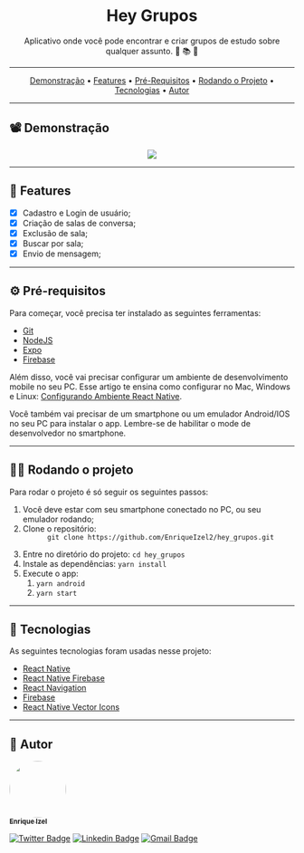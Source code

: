 <h1 align="center">Hey Grupos</h1>

<p align="center">
Aplicativo onde você pode encontrar e criar grupos de estudo sobre qualquer assunto. 📖 📚 📱
</p>

---

 <p align="center">
  <a href="#demonstracao">Demonstração</a> •
  <a href="#features">Features</a> •
  <a href="#pre-requisitos">Pré-Requisitos</a> •
  <a href="#rodando-projeto">Rodando o Projeto</a> •
  <a href="#tecnologias">Tecnologias</a> •
  <a href="#autor">Autor</a>
</p>

---

<h2 id="demonstracao">📽️ Demonstração</h2>

<p align="center">
  <img src="https://media2.giphy.com/media/g9AvNTuWRd14Ix1stc/giphy.gif" />
</p>

---

<h2 id="features">🚀 Features</h2>

- [x] Cadastro e Login de usuário;
- [x] Criação de salas de conversa;
- [x] Exclusão de sala;
- [x] Buscar por sala;
- [x] Envio de mensagem;

---

<h2 id="pre-requisitos">⚙️ Pré-requisitos</h2>
Para começar, você precisa ter instalado as seguintes ferramentas:

<ul>
  <li><a href="https://git-scm.com">Git</a></li>
  <li><a href="https://nodejs.org/en/">NodeJS</a>
  </li>
  <li><a href="https://expo.io/">Expo</a></li>
  <li><a href="https://firebase.google.com/">Firebase</a></li>
</ul>

Além disso, você vai precisar configurar um ambiente de desenvolvimento mobile no seu PC.
Esse artigo te ensina como configurar no Mac, Windows e Linux: <a href="https://react-native.rocketseat.dev/">Configurando Ambiente React Native</a>.

Você também vai precisar de um smartphone ou um emulador Android/IOS no seu PC para instalar o app. Lembre-se de habilitar o mode de desenvolvedor no smartphone.

---

<h2 id="rodando-projeto"> 🧑‍💻 Rodando o projeto</h2>
Para rodar o projeto é só seguir os seguintes passos:

<ol>
  <li>Você deve estar com seu smartphone conectado no PC, ou seu emulador rodando;</li>
  <li>Clone o repositório:
    <code>
      git clone https://github.com/EnriqueIzel2/hey_grupos.git
    </code>
  </li>
  <li>Entre no diretório do projeto:
    <code>cd hey_grupos</code>
  </li>
  <li>Instale as dependências:
    <code>yarn install</code>
  </li>
  <li>Execute o app:
    <ol>
      <li>
        <code>yarn android</code>
      </li>
      <li><code>yarn start</code></li>
    </ol>
  </li>
</ol>

---

<h2 id="tecnologias"> 🤖 Tecnologias</h2>
As seguintes tecnologias foram usadas nesse projeto:

<ul>
  <li><a href="http://www.reactnative.com/">React Native</a></li>
  <li><a href="https://rnfirebase.io/">React Native Firebase</a></li>
  <li><a href="https://reactnavigation.org/">React Navigation</a></li>
  <li><a href="https://firebase.google.com/">Firebase</a></li>
  <li><a href="https://www.npmjs.com/package/react-native-vector-icons">React Native Vector Icons</a></li>
</ul>

---

<h2 id="autor">👨 Autor</h2>

<a href="https://github.com/EnriqueIzel2">
 <img style="border-radius: 50%;" src="https://avatars3.githubusercontent.com/u/26115700?s=460&u=61b426b901b8fe02e12019b1fdb67bf0072d4f00&v=4" width="100px;" alt=""/>
 <br />
 <sub><b>Enrique Izel</b></sub>
</a>
 <br />

[![Twitter Badge](https://img.shields.io/badge/-@Enrique_Izel-1ca0f1?style=flat-square&labelColor=1ca0f1&logo=twitter&logoColor=white&link=https://twitter.com/Enrique_Izel)](https://twitter.com/Enrique_Izel)
[![Linkedin Badge](https://img.shields.io/badge/-Enrique-blue?style=flat-square&logo=Linkedin&logoColor=white&link=https://www.linkedin.com/in/enrique-izel-developer/)](https://www.linkedin.com/in/enrique-izel-developer/)
[![Gmail Badge](https://img.shields.io/badge/-eleaoizel@gmail.com-c14438?style=flat-square&logo=Gmail&logoColor=white&link=mailto:eleaoizel@gmail.com)](mailto:eleaoizel@gmail.com)
